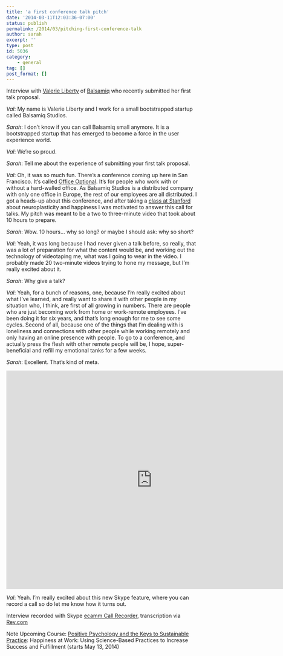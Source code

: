 ```yaml
---
title: 'a first conference talk pitch'
date: '2014-03-11T12:03:36-07:00'
status: publish
permalink: /2014/03/pitching-first-conference-talk
author: sarah
excerpt: ''
type: post
id: 5036
category:
    - general
tag: []
post_format: []
---
```

Interview with [Valerie Liberty](https://twitter.com/balsamiqVal) of [Balsamiq](http://balsamiq.com/) who recently submitted her first talk proposal.

*Val*: My name is Valerie Liberty and I work for a small bootstrapped startup called Balsamiq Studios.

*Sarah*: I don’t know if you can call Balsamiq small anymore. It is a bootstrapped startup that has emerged to become a force in the user experience world.

*Val*: We’re so proud.

*Sarah*: Tell me about the experience of submitting your first talk proposal.

*Val*: Oh, it was so much fun. There’s a conference coming up here in San Francisco. It’s called [Office Optional](http://officeoptional.co/). It’s for people who work with or without a hard-walled office. As Balsamiq Studios is a distributed company with only one office in Europe, the rest of our employees are all distributed. I got a heads-up about this conference, and after taking a [class at Stanford](https://continuingstudies.stanford.edu/courses/previouscourse.php?cid=20132_PDV+77) about neuroplasticity and happiness I was motivated to answer this call for talks. My pitch was meant to be a two to three-minute video that took about 10 hours to prepare.

*Sarah*: Wow. 10 hours… why so long? or maybe I should ask: why so short?

*Val*: Yeah, it was long because I had never given a talk before, so really, that was a lot of preparation for what the content would be, and working out the technology of videotaping me, what was I going to wear in the video. I probably made 20 two-minute videos trying to hone my message, but I’m really excited about it.

*Sarah*: Why give a talk?

*Val*: Yeah, for a bunch of reasons, one, because I’m really excited about what I’ve learned, and really want to share it with other people in my situation who, I think, are first of all growing in numbers. There are people who are just becoming work from home or work-remote employees. I’ve been doing it for six years, and that’s long enough for me to see some cycles. Second of all, because one of the things that I’m dealing with is loneliness and connections with other people while working remotely and only having an online presence with people. To go to a conference, and actually press the flesh with other remote people will be, I hope, super-beneficial and refill my emotional tanks for a few weeks.

*Sarah*: Excellent. That’s kind of meta.

<iframe allow="accelerometer; autoplay; clipboard-write; encrypted-media; gyroscope; picture-in-picture" allowfullscreen="" frameborder="0" height="578" loading="lazy" src="https://www.youtube.com/embed/Jl00ewWHq7I?feature=oembed" title="Liberty Remotely Happy" width="770"></iframe>

*Val*: Yeah. I’m really excited about this new Skype feature, where you can record a call so do let me know how it turns out.

Interview recorded with Skype [ecamm Call Recorder](http://www.ecamm.com/mac/callrecorder/), transcription via [Rev.com](http://www.rev.com/)

Note Upcoming Course: [Positive Psychology and the Keys to Sustainable Practice](https://continuingstudies.stanford.edu/courses/course.php?cid=20133_PDV+89): Happiness at Work: Using Science-Based Practices to Increase Success and Fulfillment (starts May 13, 2014)